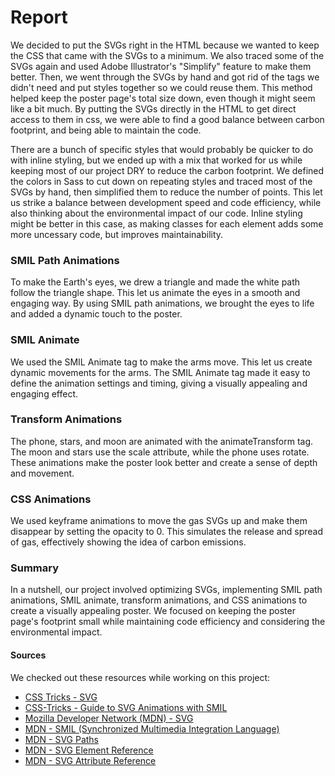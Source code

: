 # Report

We decided to put the SVGs right in the HTML because we wanted to keep the CSS that came with the SVGs to a minimum. We also traced some of the SVGs again and used Adobe Illustrator's "Simplify" feature to make them better. Then, we went through the SVGs by hand and got rid of the tags we didn't need and put styles together so we could reuse them. This method helped keep the poster page's total size down, even though it might seem like a bit much. By putting the SVGs directly in the HTML to get direct access to them in css, we were able to find a good balance between carbon footprint, and being able to maintain the code.

There are a bunch of specific styles that would probably be quicker to do with inline styling, but we ended up with a mix that worked for us while keeping most of our project DRY to reduce the carbon footprint. We defined the colors in Sass to cut down on repeating styles and traced most of the SVGs by hand, then simplified them to reduce the number of points. This let us strike a balance between development speed and code efficiency, while also thinking about the environmental impact of our code. Inline styling might be better in this case, as making classes for each element adds some more uncessary code, but improves maintainability.

### SMIL Path Animations

To make the Earth's eyes, we drew a triangle and made the white path follow the triangle shape. This let us animate the eyes in a smooth and engaging way. By using SMIL path animations, we brought the eyes to life and added a dynamic touch to the poster.

### SMIL Animate

We used the SMIL Animate tag to make the arms move. This let us create dynamic movements for the arms. The SMIL Animate tag made it easy to define the animation settings and timing, giving a visually appealing and engaging effect.

### Transform Animations

The phone, stars, and moon are animated with the animateTransform tag. The moon and stars use the scale attribute, while the phone uses rotate. These animations make the poster look better and create a sense of depth and movement.

### CSS Animations

We used keyframe animations to move the gas SVGs up and make them disappear by setting the opacity to 0. This simulates the release and spread of gas, effectively showing the idea of carbon emissions.

### Summary

In a nutshell, our project involved optimizing SVGs, implementing SMIL path animations, SMIL animate, transform animations, and CSS animations to create a visually appealing poster. We focused on keeping the poster page's footprint small while maintaining code efficiency and considering the environmental impact.

#### Sources

We checked out these resources while working on this project:

- [CSS Tricks - SVG](https://css-tricks.com/svg/)
- [CSS-Tricks - Guide to SVG Animations with SMIL](https://css-tricks.com/guide-svg-animations-smil/)
- [Mozilla Developer Network (MDN) - SVG](https://developer.mozilla.org/en-US/docs/Web/SVG)
- [MDN - SMIL (Synchronized Multimedia Integration Language)](https://developer.mozilla.org/en-US/docs/Web/SVG/SVG_animation_with_SMIL)
- [MDN - SVG Paths](https://developer.mozilla.org/en-US/docs/Web/SVG/Tutorial/Paths)
- [MDN - SVG Element Reference](https://developer.mozilla.org/en-US/docs/Web/SVG/Element)
- [MDN - SVG Attribute Reference](https://developer.mozilla.org/en-US/docs/Web/SVG/Attribute)
